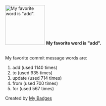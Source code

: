 <img src="https://my-badges.github.io/my-badges/favorite-word.png" alt="My favorite word is &quot;add&quot;." title="My favorite word is &quot;add&quot;." width="128">
<strong>My favorite word is &quot;add&quot;.</strong>
<br><br>

My favorite commit message words are:

1. add (used 1140 times)
2. to (used 935 times)
3. update (used 714 times)
4. from (used 700 times)
5. for (used 567 times)


Created by <a href="https://github.com/my-badges/my-badges">My Badges</a>